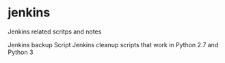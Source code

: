 # jenkins
Jenkins related scritps and notes

Jenkins backup Script
Jenkins cleanup scripts that work in Python 2.7 and Python 3
